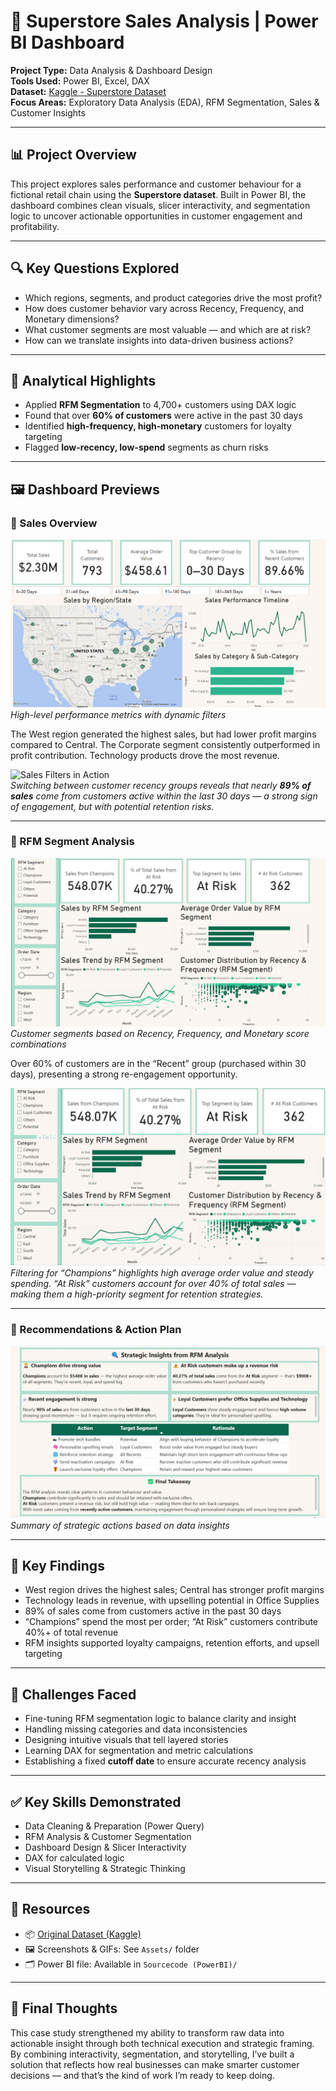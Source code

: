 # 🛒 Superstore Sales Analysis | Power BI Dashboard

**Project Type:** Data Analysis & Dashboard Design  
**Tools Used:** Power BI, Excel, DAX  
**Dataset:** [Kaggle - Superstore Dataset](https://www.kaggle.com/datasets/vivek468/superstore-dataset-final)  
**Focus Areas:** Exploratory Data Analysis (EDA), RFM Segmentation, Sales & Customer Insights

---

## 📊 Project Overview

This project explores sales performance and customer behaviour for a fictional retail chain using the **Superstore dataset**. Built in Power BI, the dashboard combines clean visuals, slicer interactivity, and segmentation logic to uncover actionable opportunities in customer engagement and profitability.

---

## 🔍 Key Questions Explored

- Which regions, segments, and product categories drive the most profit?
- How does customer behavior vary across Recency, Frequency, and Monetary dimensions?
- What customer segments are most valuable — and which are at risk?
- How can we translate insights into data-driven business actions?

---

## 🧠 Analytical Highlights

- Applied **RFM Segmentation** to 4,700+ customers using DAX logic
- Found that over **60% of customers** were active in the past 30 days
- Identified **high-frequency, high-monetary** customers for loyalty targeting
- Flagged **low-recency, low-spend** segments as churn risks

---

## 🖼️ Dashboard Previews

### 📌 Sales Overview

![Sales Overview](Assets/sales_overview_screenshot.png)  
*High-level performance metrics with dynamic filters*

The West region generated the highest sales, but had lower profit margins compared to Central. The Corporate segment consistently outperformed in profit contribution. Technology products drove the most revenue.

![Sales Filters in Action](Assets/sales_overview_filters.gif)  
*Switching between customer recency groups reveals that nearly **89% of sales** come from customers active within the last 30 days — a strong sign of engagement, but with potential retention risks.*

---

### 📌 RFM Segment Analysis

![RFM Segment Analysis](Assets/rfm_analysis_screenshot.png)  
*Customer segments based on Recency, Frequency, and Monetary score combinations*

Over 60% of customers are in the “Recent” group (purchased within 30 days), presenting a strong re-engagement opportunity.

![RFM Interaction](Assets/rfm_segment_interaction.gif)  
*Filtering for “Champions” highlights high average order value and steady spending. “At Risk” customers account for over 40% of total sales — making them a high-priority segment for retention strategies.*

---

### 📌 Recommendations & Action Plan

![Recommendations Tab](Assets/recommendations_tab.png)  
*Summary of strategic actions based on data insights*

---

## 📌 Key Findings

- West region drives the highest sales; Central has stronger profit margins
- Technology leads in revenue, with upselling potential in Office Supplies
- 89% of sales come from customers active in the past 30 days
- “Champions” spend the most per order; “At Risk” customers contribute 40%+ of total revenue
- RFM insights supported loyalty campaigns, retention efforts, and upsell targeting

---

## 🧗 Challenges Faced

- Fine-tuning RFM segmentation logic to balance clarity and insight
- Handling missing categories and data inconsistencies
- Designing intuitive visuals that tell layered stories
- Learning DAX for segmentation and metric calculations
- Establishing a fixed **cutoff date** to ensure accurate recency analysis

---

## ✅ Key Skills Demonstrated

- Data Cleaning & Preparation (Power Query)
- RFM Analysis & Customer Segmentation
- Dashboard Design & Slicer Interactivity
- DAX for calculated logic
- Visual Storytelling & Strategic Thinking

---

## 📂 Resources

- 📦 [Original Dataset (Kaggle)](https://www.kaggle.com/datasets/vivek468/superstore-dataset-final)
- 🖼️ Screenshots & GIFs: See `Assets/` folder
- 🗂️ Power BI file: Available in `Sourcecode (PowerBI)/`

---

## 🎯 Final Thoughts

This case study strengthened my ability to transform raw data into actionable insight through both technical execution and strategic framing. By combining interactivity, segmentation, and storytelling, I’ve built a solution that reflects how real businesses can make smarter customer decisions — and that’s the kind of work I’m ready to keep doing.
